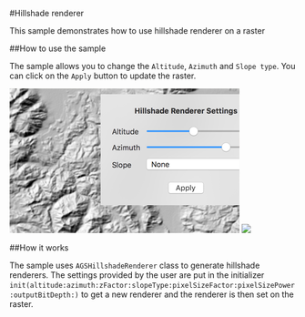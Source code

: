 #Hillshade renderer

This sample demonstrates how to use hillshade renderer on a raster

##How to use the sample

The sample allows you to change the `Altitude`, `Azimuth` and `Slope type`. You can click on the `Apply` button to update the raster.

![](image1.png)
![](image2.png)

##How it works

The sample uses `AGSHillshadeRenderer` class to generate hillshade renderers. The settings provided by the user are put in the initializer `init(altitude:azimuth:zFactor:slopeType:pixelSizeFactor:pixelSizePower:outputBitDepth:)` to get a new renderer and the renderer is then set on the raster. 





